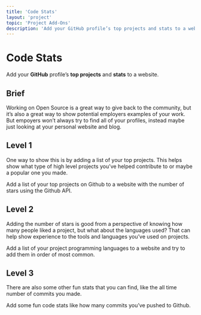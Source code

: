 ```yaml
---
title: 'Code Stats'
layout: 'project'
topic: 'Project Add-Ons'
description: 'Add your GitHub profile’s top projects and stats to a website.'
---
```



# Code Stats

Add your <strong className="color-blue">GitHub</strong> profile’s <strong className="color-purple">top projects</strong> and <strong className="color-purple">stats</strong> to a website.

## Brief

Working on Open Source is a great way to give back to the community, but it’s also a great way to show potential employers examples of your work. But empoyers won’t always try to find all of your profiles, instead maybe just looking at your personal website and blog.

## Level 1

One way to show this is by adding a list of your top projects. This helps show what type of high level projects you’ve helped contribute to or maybe a popular one you made.

Add a list of your top projects on Github to a website with the number of stars using the Github API.

## Level 2

Adding the number of stars is good from a perspective of knowing how many people liked a project, but what about the languages used? That can help show experience to the tools and languages you’ve used on projects.

Add a list of your project programming languages to a website and try to add them in order of most common.

## Level 3

There are also some other fun stats that you can find, like the all time number of commits you made.

Add some fun code stats like how many commits you’ve pushed to Github.


